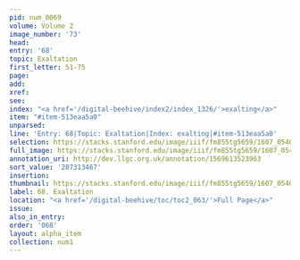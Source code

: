 ```yaml
---
pid: num_0069
volume: Volume 2
image_number: '73'
head:
entry: '68'
topic: Exaltation
first_letter: 51-75
page:
add:
xref:
see:
index: "<a href='/digital-beehive/index2/index_1326/'>exalting</a>"
item: "#item-513eaa5a0"
unparsed:
line: 'Entry: 68|Topic: Exaltation|Index: exalting|#item-513eaa5a0'
selection: https://stacks.stanford.edu/image/iiif/fm855tg5659/1607_0540/309,3467,3023,502/full/0/default.jpg
full_image: https://stacks.stanford.edu/image/iiif/fm855tg5659/1607_0540/full/full/0/default.jpg
annotation_uri: http://dev.llgc.org.uk/annotation/1569613523963
sort_value: '207313467'
insertion:
thumbnail: https://stacks.stanford.edu/image/iiif/fm855tg5659/1607_0540/309,3467,600,180/250,/0/default.jpg
label: 68. Exaltation
location: "<a href='/digital-beehive/toc/toc2_063/'>Full Page</a>"
issue:
also_in_entry:
order: '068'
layout: alpha_item
collection: num1
---
```

